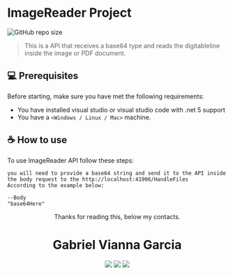 # ImageReader Project

![GitHub repo size](https://img.shields.io/github/repo-size/iuricode/README-template?style=for-the-badge)

> This is a API that receives a base64 type and reads the digitableline inside the image or PDF document.

## 💻 Prerequisites

Before starting, make sure you have met the following requirements:
* You have installed visual studio or visual studio code with .net 5 support
* You have a `<Windows / Linux / Mac>` machine.

## ☕ How to use <ImageReader>

To use ImageReader API follow these steps:

```
you will need to provide a base64 string and send it to the API inside the body request to the http://localhost:41906/HandleFiles
According to the example below:

--Body
"base64Here"

```
<div align="center">
  <p>Thanks for reading this, below my contacts.</p>
  <h1>Gabriel Vianna Garcia</h1>
</div>

<p align="center">
  <a href="https://instagram.com/gabrvgarcia" target="_blank"><img src="https://img.shields.io/badge/-Instagram-%23E4405F?style=for-the-badge&logo=instagram&logoColor=white" target="_blank"></a>
  <a href = "mailto:vianna.gabriel.garcia@gmail.com"><img src="https://img.shields.io/badge/-Gmail-%23333?style=for-the-badge&logo=gmail&logoColor=white" target="_blank"></a>
  <a href="https://www.linkedin.com/in/gabriel-vianna-garcia-92a0a6108/" target="_blank"><img src="https://img.shields.io/badge/-LinkedIn-%230077B5?style=for-the-badge&logo=linkedin&logoColor=white" target="_blank"></a> 
</p>  
